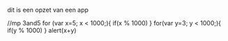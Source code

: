 dit is een opzet van een app

//mp 3and5
for (var x=5; x < 1000;){
    if(x % 1000)
}
for(var y=3; y < 1000;){ 
    if(y % 1000)
}
    alert(x+y)




































